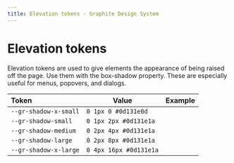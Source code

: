 ```yaml
---
title: Elevation tokens - Graphite Design System
---
```


# Elevation tokens

<p class="intro">Elevation tokens are used to give elements the appearance of being raised off the page. Use them with the box-shadow property. These are especially useful for menus, popovers, and dialogs.</p>

| Token                 | Value                  | Example                                 |
| :-------------------- | ---------------------- | --------------------------------------- |
| `--gr-shadow-x-small` | `0 1px 0 #0d131e0d`    | <div class="h-10 bg-white shadow-xs" /> |
| `--gr-shadow-small`   | `0 1px 2px #0d131e1a`  | <div class="h-10 bg-white shadow-sm" /> |
| `--gr-shadow-medium`  | `0 2px 4px #0d131e1a`  | <div class="h-10 bg-white shadow-md" /> |
| `--gr-shadow-large`   | `0 2px 8px #0d131e1a`  | <div class="h-10 bg-white shadow-lg" /> |
| `--gr-shadow-x-large` | `0 4px 16px #0d131e1a` | <div class="h-10 bg-white shadow-xl" /> |
